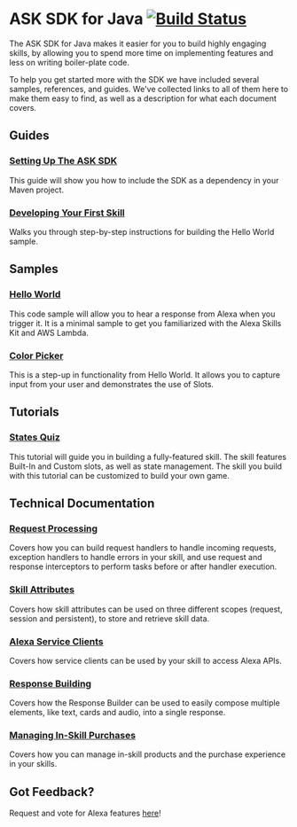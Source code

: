 # ASK SDK for Java [![Build Status](https://travis-ci.org/alexa/alexa-skills-kit-sdk-for-java.png?branch=2.0.x)](https://travis-ci.org/alexa/alexa-skills-kit-sdk-for-java)

The ASK SDK for Java makes it easier for you to build highly engaging skills, by allowing you to spend more time on implementing features and less on writing boiler-plate code.

To help you get started more with the SDK we have included several samples, references, and guides. We've collected links to all of them here to make them easy to find, as well as a description for what each document covers.

## Guides
### [Setting Up The ASK SDK](https://github.com/alexa/alexa-skills-kit-sdk-for-java/wiki/Setting-Up-The-ASK-SDK)
This guide will show you how to include the SDK as a dependency in your Maven project.

### [Developing Your First Skill](https://github.com/alexa/alexa-skills-kit-sdk-for-java/wiki/Developing-Your-First-Skill)
Walks you through step-by-step instructions for building the Hello World sample.

## Samples
### [Hello World](https://github.com/alexa/alexa-skills-kit-sdk-for-java/tree/2.0.x/samples/helloworld)
  This code sample will allow you to hear a response from Alexa when you trigger it. It is a minimal sample to get you familiarized with the Alexa Skills Kit and AWS Lambda.

### [Color Picker](https://github.com/alexa/alexa-skills-kit-sdk-for-java/tree/2.0.x/samples/colorpicker)
  This is a step-up in functionality from Hello World. It allows you to capture input from your user and demonstrates the use of Slots.

## Tutorials
### [States Quiz](https://github.com/alexa/skill-sample-java-quiz-game)
  This tutorial will guide you in building a fully-featured skill. The skill features Built-In and Custom slots, as well as state management. The skill you build with this tutorial can be customized to build your own game.

## Technical Documentation
### [Request Processing](https://github.com/alexa/alexa-skills-kit-sdk-for-java/wiki/Request-Processing)
  Covers how you can build request handlers to handle incoming requests, exception handlers to handle errors in your skill, and use request and response interceptors to perform tasks before or after handler execution.

### [Skill Attributes](https://github.com/alexa/alexa-skills-kit-sdk-for-java/wiki/Skill-Attributes)
  Covers how skill attributes can be used on three different scopes (request, session and persistent), to store and retrieve skill data.

### [Alexa Service Clients](https://github.com/alexa/alexa-skills-kit-sdk-for-java/wiki/Alexa-Service-Clients)
  Covers how service clients can be used by your skill to access Alexa APIs.

### [Response Building](https://github.com/alexa/alexa-skills-kit-sdk-for-java/wiki/Response-Building)
  Covers how the Response Builder can be used to easily compose multiple elements, like text, cards and audio, into a single response.

### [Managing In-Skill Purchases](https://github.com/alexa/alexa-skills-kit-sdk-for-java/wiki/Managing-in-skill-purchase)
Covers how you can manage in-skill products and the purchase experience in your skills.

## Got Feedback?
Request and vote for Alexa features [here](https://alexa.uservoice.com/forums/906892-alexa-skills-developer-voice-and-vote)!
